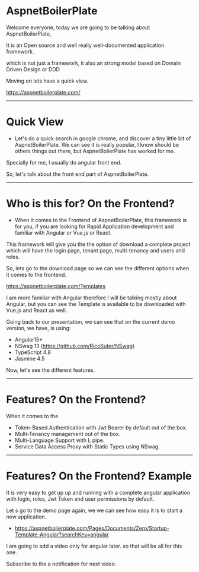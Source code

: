 # **AspnetBoilerPlate**

Welcome everyone, today we are going to be talking about AspnetBoilerPlate,

It is an Open source and well really well-documented application framework.

which is not just a framework, it also an strong model based on Domain Driven Design or DDD

Moving on lets have a quick view.

https://aspnetboilerplate.com/

---

# Quick View

- Let's do a quick search in google chrome, and discover a tiny little bit of AspnetBoilerPlate. We can see it is really popular, I know should be others things out there, but AspnetBoilerPlate has worked for me.

Specially for me, I usually do angular front end.

So, let's talk about the front end part of AspnetBoilerPlate.

---

# Who is this for? On the Frontend?

- When it comes to the Frontend of AspnetBoilerPlate, this framework is for you, if you are looking for Rapid Application development and familiar with Angular or Vue.js or React.

This framework will give you the the option of download a complete project which will have the login page, tenant page, multi-tenancy and users and roles.

So, lets go to the download page so we can see the different options when it comes to the frontend.

https://aspnetboilerplate.com/Templates

I am more familiar with Angular therefore I will be talking mostly about Angular, but you can see the Template is available to be downloaded with Vue.js and React as well.

Going back to our presentation, we can see that on the current demo version, we have, is using:

- Angular15+
- NSwag 13 (https://github.com/RicoSuter/NSwag)
- TypeScript 4.8
- Jasmine 4.5

Now, let's see the different features.

---

# Features? On the Frontend?

When it comes to the

- Token-Based Authentication with Jwt Bearer by default out of the box.
- Multi-Tenancy management out of the box.
- Multi-Language Support with L pipe.
- Service Data Access Proxy with Static Types using NSwag.

---

# Features? On the Frontend? Example

It is very easy to get up up and running with a complete angular application with login, roles, Jwt Token and user permissions by default.

Let s go to the demo page again, we we can see how easy it is to start a new application.

- https://aspnetboilerplate.com/Pages/Documents/Zero/Startup-Template-Angular?searchKey=angular

I am going to add a video only for angular later. so that will be all for this one.

Subscribe to the a notification for next video.
